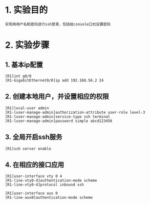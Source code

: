 # 1. 实验目的

	实现用用户名和密码进行ssh登录，包括给console口也设置密码

# 2. 实验步骤

## 1. 基本ip配置

	[R1]int g0/0
	[R1-GigabitEthernet0/0]ip add 192.168.56.2 24

## 2. 创建本地用户，并设置相应的权限

    [R1]local-user admin
    [R1-luser-manage-admin]authorization-attribute user-role level-3
    [R1-luser-manage-admin]service-type ssh terminal
    [R1-luser-manage-admin]password simple abcd123456

## 3. 全局开启ssh服务

	[R1]ssh server enable

## 4. 在相应的接口应用
    [R1]user-interface vty 0 4
    [R1-line-vty0-4]authentication-mode scheme
    [R1-line-vty0-4]protocol inbound ssh
    
    [R1]user-interface aux 0
    [R1-line-aux0]authentication-mode scheme

